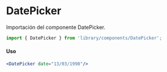 # DatePicker

Importación del componente DatePicker.

```js
import { DatePicker } from 'library/components/DatePicker';
```

<!-- STORY -->

#### Uso

```jsx
<DatePicker date="13/03/1998"/>
```
